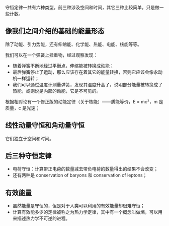 守恒定律一共有六种类型，前三种涉及空间和时间，其它三种比较简单，只是做一些计数。

## 像我们之间介绍的基础的能量形态
除了动能、引力势能，还有伸缩能、化学能、热能、电能、核能等等。

我们可以在一个弹簧上挂重物，经过观察发现：
- 随着弹簧不断地经过平衡点，伸缩能被转换成动能；
- 最后弹簧停止了运动，那么应该存在着其它的能量转换，否则它应该会像永动机一样运转；
- 我们可以通过温度计测量弹簧，发现其温度升高了，说明部分能量被转换成了热能，或则说是内部的动能，它是不可见的。

根据相对论有一个修正版的动能定律（关于核能）——质能等价，E = mc²，m 是质量，c 是光速；

## 线性动量守恒和角动量守恒
它们独立于空间和时间。

## 后三种守恒定律
- 电荷守恒：计算带正电荷的数量减去带负电荷的数量得出的结果不会改变；
- 还有两种是 conservation of baryons 和 conservation of leptons；

## 有效能量
- 虽然能量是守恒的，但是对于人类可以利用的有效能量却很难守恒；
- 计算有效能多少的定律被称之为热力学定律，其中有一个概念叫做熵，可以用来描述热力学不可逆的进程。
 